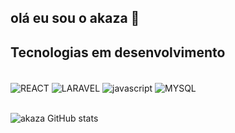 ## olá eu sou o akaza 👋


##  Tecnologias em desenvolvimento
<div style ="display: inline_block"><br>
<img align="center" alt= "REACT" src="https://img.shields.io/badge/React-20232A?style=for-the-badge&logo=react&logoColor=61DAFB"/>
<img align="center" alt= "LARAVEL" src="https://img.shields.io/badge/Laravel-FF2D20?style=for-the-badge&logo=laravel&logoColor=white"/>
<img align="center" alt= "javascript" src="https://img.shields.io/badge/JavaScript-F7DF1E?style=for-the-badge&logo=javascript&logoColor=black">
<img align="center" alt= "MYSQL" src="https://img.shields.io/badge/MySQL-00000F?style=for-the-badge&logo=mysql&logoColor=white">
</div></br>

![akaza GitHub stats](https://github-readme-stats.vercel.app/api?username=akaza028&show_icons=true&theme=radical)

